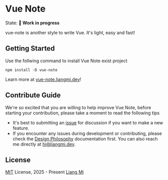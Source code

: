 # Vue Note

State: **🚧 Work in progress**

vue-note is another style to write Vue. It's light, easy and fast!

## Getting Started

Use the follwing command to install Vue Note exist project

```
npm install -D vue-note
```

Learn more at [vue-note.liangmi.dev](https://vue-note.liangmi.dev/)!

## Contribute Guide

We're so excited that you are willing to help improve Vue Note, before starting your contribution, please take a moment to read the following tips

- It's best to submitting an [issue](./issues/new) for discussion if you want to make a new feature.
- If you encounter any issues during development or contributing, please check the [Design Philosophy]() documentation first. You can also reach me directly at hi@liangmi.dev.

## License

[MIT](./LICENSE) License, 2025 - Present [Liang Mi](https://github.com/liangmiqwq)
